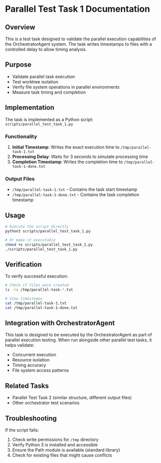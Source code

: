 # Parallel Test Task 1 Documentation

## Overview

This is a test task designed to validate the parallel execution capabilities of the OrchestratorAgent system. The task writes timestamps to files with a controlled delay to allow timing analysis.

## Purpose

- Validate parallel task execution
- Test worktree isolation
- Verify file system operations in parallel environments
- Measure task timing and completion

## Implementation

The task is implemented as a Python script: `scripts/parallel_test_task_1.py`

### Functionality

1. **Initial Timestamp**: Writes the exact execution time to `/tmp/parallel-task-1.txt`
2. **Processing Delay**: Waits for 3 seconds to simulate processing time
3. **Completion Timestamp**: Writes the completion time to `/tmp/parallel-task-1-done.txt`

### Output Files

- `/tmp/parallel-task-1.txt` - Contains the task start timestamp
- `/tmp/parallel-task-1-done.txt` - Contains the task completion timestamp

## Usage

```bash
# Execute the script directly
python3 scripts/parallel_test_task_1.py

# Or make it executable
chmod +x scripts/parallel_test_task_1.py
./scripts/parallel_test_task_1.py
```

## Verification

To verify successful execution:

```bash
# Check if files were created
ls -la /tmp/parallel-task-*.txt

# View timestamps
cat /tmp/parallel-task-1.txt
cat /tmp/parallel-task-1-done.txt
```

## Integration with OrchestratorAgent

This task is designed to be executed by the OrchestratorAgent as part of parallel execution testing. When run alongside other parallel test tasks, it helps validate:

- Concurrent execution
- Resource isolation
- Timing accuracy
- File system access patterns

## Related Tasks

- Parallel Test Task 2 (similar structure, different output files)
- Other orchestrator test scenarios

## Troubleshooting

If the script fails:

1. Check write permissions for `/tmp` directory
2. Verify Python 3 is installed and accessible
3. Ensure the Path module is available (standard library)
4. Check for existing files that might cause conflicts
